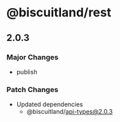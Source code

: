 # @biscuitland/rest

## 2.0.3

### Major Changes

-   publish

### Patch Changes

-   Updated dependencies
    -   @biscuitland/api-types@2.0.3
